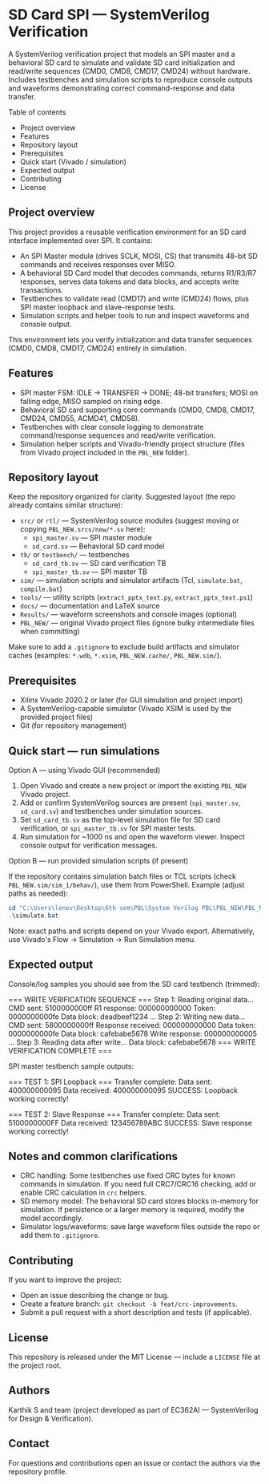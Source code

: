 # SD Card SPI — SystemVerilog Verification

A SystemVerilog verification project that models an SPI master and a behavioral SD card to simulate and validate SD card initialization and read/write sequences (CMD0, CMD8, CMD17, CMD24) without hardware. Includes testbenches and simulation scripts to reproduce console outputs and waveforms demonstrating correct command-response and data transfer.

Table of contents
- Project overview
- Features
- Repository layout
- Prerequisites
- Quick start (Vivado / simulation)
- Expected output
- Contributing
- License

Project overview
---------------

This project provides a reusable verification environment for an SD card interface implemented over SPI. It contains:

- An SPI Master module (drives SCLK, MOSI, CS) that transmits 48-bit SD commands and receives responses over MISO.
- A behavioral SD Card model that decodes commands, returns R1/R3/R7 responses, serves data tokens and data blocks, and accepts write transactions.
- Testbenches to validate read (CMD17) and write (CMD24) flows, plus SPI master loopback and slave-response tests.
- Simulation scripts and helper tools to run and inspect waveforms and console output.

This environment lets you verify initialization and data transfer sequences (CMD0, CMD8, CMD17, CMD24) entirely in simulation.

Features
--------

- SPI master FSM: IDLE → TRANSFER → DONE; 48-bit transfers; MOSI on falling edge, MISO sampled on rising edge.
- Behavioral SD card supporting core commands (CMD0, CMD8, CMD17, CMD24, CMD55, ACMD41, CMD58).
- Testbenches with clear console logging to demonstrate command/response sequences and read/write verification.
- Simulation helper scripts and Vivado-friendly project structure (files from Vivado project included in the `PBL_NEW` folder).

Repository layout
-----------------

Keep the repository organized for clarity. Suggested layout (the repo already contains similar structure):

- `src/` or `rtl/` — SystemVerilog source modules (suggest moving or copying `PBL_NEW.srcs/new/*.sv` here):
	- `spi_master.sv` — SPI master module
	- `sd_card.sv` — Behavioral SD card model
- `tb/` or `testbench/` — testbenches
	- `sd_card_tb.sv` — SD card verification TB
	- `spi_master_tb.sv` — SPI master TB
- `sim/` — simulation scripts and simulator artifacts (Tcl, `simulate.bat`, `compile.bat`)
- `tools/` — utility scripts (`extract_pptx_text.py`, `extract_pptx_text.ps1`)
- `docs/` — documentation and LaTeX source
- `Results/` — waveform screenshots and console images (optional)
- `PBL_NEW/` — original Vivado project files (ignore bulky intermediate files when committing)

Make sure to add a `.gitignore` to exclude build artifacts and simulator caches (examples: `*.wdb`, `*.xsim`, `PBL_NEW.cache/`, `PBL_NEW.sim/`).

Prerequisites
-------------

- Xilinx Vivado 2020.2 or later (for GUI simulation and project import)
- A SystemVerilog-capable simulator (Vivado XSIM is used by the provided project files)
- Git (for repository management)

Quick start — run simulations
--------------------------------

Option A — using Vivado GUI (recommended)

1. Open Vivado and create a new project or import the existing `PBL_NEW` Vivado project.
2. Add or confirm SystemVerilog sources are present (`spi_master.sv`, `sd_card.sv`) and testbenches under simulation sources.
3. Set `sd_card_tb.sv` as the top-level simulation file for SD card verification, or `spi_master_tb.sv` for SPI master tests.
4. Run simulation for ~1000 ns and open the waveform viewer. Inspect console output for verification messages.

Option B — run provided simulation scripts (if present)

If the repository contains simulation batch files or TCL scripts (check `PBL_NEW.sim/sim_1/behav/`), use them from PowerShell. Example (adjust paths as needed):

```powershell
cd "C:\Users\lenov\Desktop\6th sem\PBL\System Verilog PBL\PBL_NEW\PBL_NEW.sim\sim_1\behav\xsim"
.\simulate.bat
```

Note: exact paths and scripts depend on your Vivado export. Alternatively, use Vivado's Flow → Simulation → Run Simulation menu.

Expected output
---------------

Console/log samples you should see from the SD card testbench (trimmed):

=== WRITE VERIFICATION SEQUENCE ===
Step 1: Reading original data...
CMD sent: 5100000000ff
R1 response: 000000000000
Token: 0000000000fe
Data block: deadbeef1234
...
Step 2: Writing new data...
CMD sent: 5800000000ff
Response received: 000000000000
Data token: 0000000000fe
Data block: cafebabe5678
Write response: 000000000005
...
Step 3: Reading data after write...
Data block: cafebabe5678
=== WRITE VERIFICATION COMPLETE ===

SPI master testbench sample outputs:

=== TEST 1: SPI Loopback ===
Transfer complete:
Data sent: 400000000095
Data received: 400000000095
SUCCESS: Loopback working correctly!

=== TEST 2: Slave Response ===
Transfer complete:
Data sent: 5100000000FF
Data received: 123456789ABC
SUCCESS: Slave response working correctly!

Notes and common clarifications
--------------------------------

- CRC handling: Some testbenches use fixed CRC bytes for known commands in simulation. If you need full CRC7/CRC16 checking, add or enable CRC calculation in `crc` helpers.
- SD memory model: The behavioral SD card stores blocks in-memory for simulation. If persistence or a larger memory is required, modify the model accordingly.
- Simulator logs/waveforms: save large waveform files outside the repo or add them to `.gitignore`.

Contributing
------------

If you want to improve the project:

- Open an issue describing the change or bug.
- Create a feature branch: `git checkout -b feat/crc-improvements`.
- Submit a pull request with a short description and tests (if applicable).

License
-------

This repository is released under the MIT License — include a `LICENSE` file at the project root.

Authors
-------

Karthik S and team (project developed as part of EC362AI — SystemVerilog for Design & Verification).

Contact
-------

For questions and contributions open an issue or contact the authors via the repository profile.
